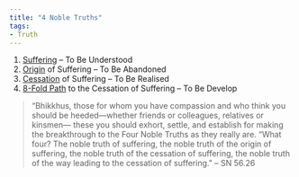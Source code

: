 ```yaml
---
title: "4 Noble Truths"
tags:
- Truth
---
```


1. [Suffering](4%20Noble%20Truths/Suffering.md) – To Be Understood
2. [Origin](4%20Noble%20Truths/Origin.md) of Suffering – To Be Abandoned
3. [Cessation](4%20Noble%20Truths/Cessation.md) of Suffering – To Be Realised
4. [8-Fold Path](8-Fold%20Path/8-Fold%20Path.md) to the Cessation of Suffering – To Be Develop


> “Bhikkhus, those for whom you have compassion and who think you should be heeded—whether friends or colleagues, relatives or kinsmen— these you should exhort, settle, and establish for making the breakthrough to the Four Noble Truths as they really are.
> “What four? The noble truth of suffering, the noble truth of the origin of suffering, the noble truth of the cessation of suffering, the noble truth of the way leading to the cessation of suffering."
> – SN 56.26
